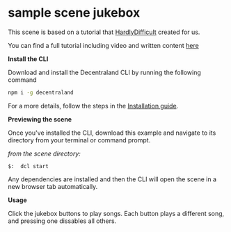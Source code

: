 # sample scene jukebox

This scene is based on a tutorial that [HardlyDifficult](https://github.com/hardlydifficult) created for us.

You can find a full tutorial including video and written content [here](https://steemit.com/tutorial/@hardlydifficult/decentraland-tutorial-creating-a-music-jukebox)


**Install the CLI**

Download and install the Decentraland CLI by running the following command

```bash
npm i -g decentraland
```

For a more details, follow the steps in the [Installation guide](https://docs.decentraland.org/documentation/installation-guide/).


**Previewing the scene**


Once you've installed the CLI, download this example and navigate to its directory from your terminal or command prompt.

_from the scene directory:_

```
$:  dcl start
```

Any dependencies are installed and then the CLI will open the scene in a new browser tab automatically.

**Usage**

Click the jukebox buttons to play songs. Each button plays a different song, and pressing one dissables all others.
